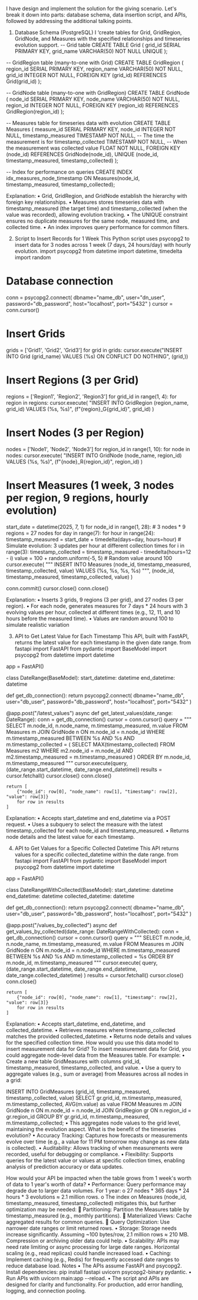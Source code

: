 I have design and implement the solution for the giving scenario. Let's break it down into parts: 
database schema, 
data insertion script, and APIs, 
followed by addressing the additional talking points.

1. Database Schema (PostgreSQL)
I ‘create tables for Grid, GridRegion, GridNode, and Measures with the specified relationships and timeseries evolution support.
-- Grid table
CREATE TABLE Grid (
    grid_id SERIAL PRIMARY KEY,
    grid_name VARCHAR(50) NOT NULL UNIQUE
);

-- GridRegion table (many-to-one with Grid)
CREATE TABLE GridRegion (
    region_id SERIAL PRIMARY KEY,
    region_name VARCHAR(50) NOT NULL,
    grid_id INTEGER NOT NULL,
    FOREIGN KEY (grid_id) REFERENCES Grid(grid_id)
);

-- GridNode table (many-to-one with GridRegion)
CREATE TABLE GridNode (
    node_id SERIAL PRIMARY KEY,
    node_name VARCHAR(50) NOT NULL,
    region_id INTEGER NOT NULL,
    FOREIGN KEY (region_id) REFERENCES GridRegion(region_id)
);

-- Measures table for timeseries data with evolution
CREATE TABLE Measures (
    measure_id SERIAL PRIMARY KEY,
    node_id INTEGER NOT NULL,
    timestamp_measured TIMESTAMP NOT NULL, -- The time the measurement is for
    timestamp_collected TIMESTAMP NOT NULL, -- When the measurement was collected
    value FLOAT NOT NULL,
    FOREIGN KEY (node_id) REFERENCES GridNode(node_id),
    UNIQUE (node_id, timestamp_measured, timestamp_collected)
);

-- Index for performance on queries
CREATE INDEX idx_measures_node_timestamp ON Measures(node_id, timestamp_measured, timestamp_collected);

Explanation:
•	Grid, GridRegion, and GridNode establish the hierarchy with foreign key relationships.
•	Measures stores timeseries data with timestamp_measured (the target time) and timestamp_collected (when the value was recorded), allowing evolution tracking.
•	The UNIQUE constraint ensures no duplicate measures for the same node, measured time, and collected time.
•	An index improves query performance for common filters.

2. Script to Insert Records for 1 Week
This Python script uses psycopg2 to insert data for 3 nodes across 1 week (7 days, 24 hours/day) with hourly evolution.
import psycopg2
from datetime import datetime, timedelta
import random

# Database connection
conn = psycopg2.connect(
    dbname="name_db",
    user="dn_user",
    password="db_password",
    host="localhost",
    port="5432"
)
cursor = conn.cursor()

# Insert Grids
grids = ['Grid1', 'Grid2', 'Grid3']
for grid in grids:
    cursor.execute("INSERT INTO Grid (grid_name) VALUES (%s) ON CONFLICT DO NOTHING", (grid,))

# Insert Regions (3 per Grid)
regions = ['Region1', 'Region2', 'Region3']
for grid_id in range(1, 4):
    for region in regions:
        cursor.execute(
            "INSERT INTO GridRegion (region_name, grid_id) VALUES (%s, %s)",
            (f"{region}_G{grid_id}", grid_id)
        )

# Insert Nodes (3 per Region)
nodes = ['Node1', 'Node2', 'Node3']
for region_id in range(1, 10):
    for node in nodes:
        cursor.execute(
            "INSERT INTO GridNode (node_name, region_id) VALUES (%s, %s)",
            (f"{node}_R{region_id}", region_id)
        )

# Insert Measures (1 week, 3 nodes per region, 9 regions, hourly evolution)
start_date = datetime(2025, 7, 1)
for node_id in range(1, 28):  # 3 nodes * 9 regions = 27 nodes
    for day in range(7):
        for hour in range(24):
            timestamp_measured = start_date + timedelta(days=day, hours=hour)
            # Simulate evolution: 3 updates per hour at different collection times
            for i in range(3):
                timestamp_collected = timestamp_measured - timedelta(hours=12 - i)
                value = 100 + random.uniform(-5, 5)  # Random value around 100
                cursor.execute(
                    """
                    INSERT INTO Measures (node_id, timestamp_measured, timestamp_collected, value)
                    VALUES (%s, %s, %s, %s)
                    """,
                    (node_id, timestamp_measured, timestamp_collected, value)
                )

conn.commit()
cursor.close()
conn.close()

Explanation:
•	Inserts 3 grids, 9 regions (3 per grid), and 27 nodes (3 per region).
•	For each node, generates measures for 7 days * 24 hours with 3 evolving values per hour, collected at different times (e.g., 12, 11, and 10 hours before the measured time).
•	Values are random around 100 to simulate realistic variation

3. API to Get Latest Value for Each Timestamp
This API, built with FastAPI, returns the latest value for each timestamp in the given date range.
from fastapi import FastAPI
from pydantic import BaseModel
import psycopg2
from datetime import datetime

app = FastAPI()

class DateRange(BaseModel):
    start_datetime: datetime
    end_datetime: datetime

def get_db_connection():
    return psycopg2.connect(
        dbname="name_db",
        user="db_user",
        password="db_password",
        host="localhost",
        port="5432"
    )

@app.post("/latest_values")
async def get_latest_values(date_range: DateRange):
    conn = get_db_connection()
    cursor = conn.cursor()
    query = """
    SELECT m.node_id, n.node_name, m.timestamp_measured, m.value
    FROM Measures m
    JOIN GridNode n ON m.node_id = n.node_id
    WHERE m.timestamp_measured BETWEEN %s AND %s
    AND m.timestamp_collected = (
        SELECT MAX(timestamp_collected)
        FROM Measures m2
        WHERE m2.node_id = m.node_id
        AND m2.timestamp_measured = m.timestamp_measured
    )
    ORDER BY m.node_id, m.timestamp_measured
    """
    cursor.execute(query, (date_range.start_datetime, date_range.end_datetime))
    results = cursor.fetchall()
    cursor.close()
    conn.close()
    
    return [
        {"node_id": row[0], "node_name": row[1], "timestamp": row[2], "value": row[3]}
        for row in results
    ]

Explanation:
•	Accepts start_datetime and end_datetime via a POST request.
•	Uses a subquery to select the measure with the latest timestamp_collected for each node_id and timestamp_measured.
•	Returns node details and the latest value for each timestamp.

4. API to Get Values for a Specific Collected Datetime
This API returns values for a specific collected_datetime within the date range.
from fastapi import FastAPI
from pydantic import BaseModel
import psycopg2
from datetime import datetime

app = FastAPI()

class DateRangeWithCollected(BaseModel):
    start_datetime: datetime
    end_datetime: datetime
    collected_datetime: datetime

def get_db_connection():
    return psycopg2.connect(
        dbname="name_db",
        user="db_user",
        password="db_password",
        host="localhost",
        port="5432"
    )

@app.post("/values_by_collected")
async def get_values_by_collected(date_range: DateRangeWithCollected):
    conn = get_db_connection()
    cursor = conn.cursor()
    query = """
    SELECT m.node_id, n.node_name, m.timestamp_measured, m.value
    FROM Measures m
    JOIN GridNode n ON m.node_id = n.node_id
    WHERE m.timestamp_measured BETWEEN %s AND %s
    AND m.timestamp_collected = %s
    ORDER BY m.node_id, m.timestamp_measured
    """
    cursor.execute(
        query,
        (date_range.start_datetime, date_range.end_datetime, date_range.collected_datetime)
    )
    results = cursor.fetchall()
    cursor.close()
    conn.close()
    
    return [
        {"node_id": row[0], "node_name": row[1], "timestamp": row[2], "value": row[3]}
        for row in results
    ]
Explanation:
•	Accepts start_datetime, end_datetime, and collected_datetime.
•	Retrieves measures where timestamp_collected matches the provided collected_datetime.
•	Returns node details and values for the specified collection time.
How would you use this data model to insert measurement data for Grid?
To insert measurement data for Grid, you could aggregate node-level data from the Measures table. For example:
•	Create a new table GridMeasures with columns grid_id, timestamp_measured, timestamp_collected, and value.
•	Use a query to aggregate values (e.g., sum or average) from Measures across all nodes in a grid:

INSERT INTO GridMeasures (grid_id, timestamp_measured, timestamp_collected, value)
SELECT 
    gr.grid_id,
    m.timestamp_measured,
    m.timestamp_collected,
    AVG(m.value) as value
FROM Measures m
JOIN GridNode n ON m.node_id = n.node_id
JOIN GridRegion gr ON n.region_id = gr.region_id
GROUP BY gr.grid_id, m.timestamp_measured, m.timestamp_collected;
•	This aggregates node values to the grid level, maintaining the evolution aspect.
What is the benefit of the timeseries evolution?
•	Accuracy Tracking: Captures how forecasts or measurements evolve over time (e.g., a value for 11 PM tomorrow may change as new data is collected).
•	Auditability: Allows tracking of when measurements were recorded, useful for debugging or compliance.
•	Flexibility: Supports queries for the latest value or values at specific collection times, enabling analysis of prediction accuracy or data updates.

How would your API be impacted when the table grows from 1 week's worth of data to 1 year's worth of data?
•	Performance: Query performance may degrade due to larger data volumes. For 1 year: 
o	27 nodes * 365 days * 24 hours * 3 evolutions ≈ 2.1 million rows.
o	The index on Measures (node_id, timestamp_measured, timestamp_collected) mitigates this, but further optimization may be needed: 
	Partitioning: Partition the Measures table by timestamp_measured (e.g., monthly partitions).
	Materialized Views: Cache aggregated results for common queries.
	Query Optimization: Use narrower date ranges or limit returned rows.
•	Storage: Storage needs increase significantly. Assuming ~100 bytes/row, 2.1 million rows ≈ 210 MB. Compression or archiving older data could help.
•	Scalability: APIs may need rate limiting or async processing for large date ranges. Horizontal scaling (e.g., read replicas) could handle increased load.
•	Caching: Implement caching (e.g., Redis) for frequently accessed date ranges to reduce database load.
Notes
•	The APIs assume FastAPI and psycopg2. Install dependencies: pip install fastapi uvicorn psycopg2-binary pydantic.
•	Run APIs with uvicorn main:app --reload.
•	The script and APIs are designed for clarity and functionality. For production, add error handling, logging, and connection pooling.

